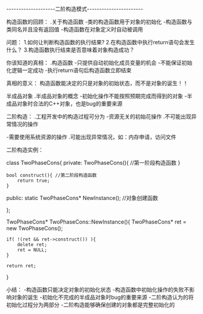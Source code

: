 --------------------二阶构造模式-----------------------

构造函数的回顾：
.关于构造函数
-类的构造函数用于对象的初始化
-构造函数与类同名并且没有返回值
-构造函数在对象定义时自动被调用

问题：
1.如何让判断构造函数的执行结果?
2.在构造函数中执行return语句会发生什么？
3.构造函数执行结束是否意味着对象构造成功？

你该知道的真相：
.构造函数
-只提供自动初始化成员变量的机会
-不能保证初始化逻辑一定成功
-执行return语句后构造函数立即结束

真相的意义：
构造函数能决定的只是对象的初始状态，而不是对象的诞生！！

半成品对象
.半成品对象的概念
-初始化操作不能按照预期完成而得到的对象
-半成品对象时合法的C++对象，也是bug的重要来源

二阶构造：
.工程开发中的构造过程可分为
-资源无关的初始花操作
 .不可能出现异常情况的操作

-需要使用系统资源的操作
 .可能出现异常情况，如：内存申请，访问文件

二阶构造实例：

class TwoPhaseCons{
private:
    TwoPhaseCons(){   //第一阶段构造函数
    }

    bool construct(){ //第二阶段构造函数
        return true;
    }

public:
    static TwoPhaseCons* NewInstance();  //对象创建函数

};

TwoPhaseCons* TwoPhaseCons::NewInstance(){
    TwoPhaseCons* ret = new TwoPhaseCons();

    if( !(ret && ret->construct()) ){
        delete ret;
        ret = NULL;
    }

    return ret;
}

小结：
-构造函数只能决定对象的初始化状态
-构造函数中初始化操作的失败不影响对象的诞生
-初始化不完成的半成品对象时bug的重要来源
-二阶构造认为的将初始化过程分为两部分
-二阶构造能够确保创建的对象都是完整初始化的

